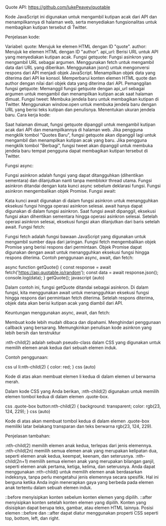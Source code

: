 
Quote API: https://github.com/lukePeavey/quotable


Kode JavaScript ini digunakan untuk mengambil kutipan acak dari API dan menampilkannya di halaman web, serta menyediakan fungsionalitas untuk membagikan kutipan tersebut di Twitter.

Penjelasan kode:

Variabel:
quote: Merujuk ke elemen HTML dengan ID "quote".
author: Merujuk ke elemen HTML dengan ID "author".
api_url: Berisi URL untuk API yang menyediakan kutipan acak.
Fungsi getquote:
Fungsi asinkron yang mengambil URL sebagai argumen.
Menggunakan fetch untuk mengambil data dari URL yang diberikan.
Menggunakan json() untuk mengonversi respons dari API menjadi objek JavaScript.
Menampilkan objek data yang diterima dari API ke konsol.
Memperbarui konten elemen HTML quote dan author dengan nilai dari objek data yang diterima dari API.
Pemanggilan fungsi getquote:
Memanggil fungsi getquote dengan api_url sebagai argumen untuk mengambil dan menampilkan kutipan acak saat halaman dimuat.
Fungsi tweet:
Membuka jendela baru untuk membagikan kutipan di Twitter.
Menggunakan window.open untuk membuka jendela baru dengan URL yang berisi teks kutipan dan penulisnya.
Menentukan ukuran jendela baru.
Cara kerja kode:

Saat halaman dimuat, fungsi getquote dipanggil untuk mengambil kutipan acak dari API dan menampilkannya di halaman web.
Jika pengguna mengklik tombol "Quotes Baru", fungsi getquote akan dipanggil lagi untuk mengambil dan menampilkan kutipan acak yang baru.
Jika pengguna mengklik tombol "Berbagi", fungsi tweet akan dipanggil untuk membuka jendela baru tempat pengguna dapat membagikan kutipan tersebut di Twitter.



Fungsi async:

Fungsi asinkron adalah fungsi yang dapat ditangguhkan (dihentikan sementara) dan dilanjutkan nanti tanpa memblokir thread utama.
Fungsi asinkron ditandai dengan kata kunci async sebelum deklarasi fungsi.
Fungsi asinkron mengembalikan objek Promise.
Fungsi await:

Kata kunci await digunakan di dalam fungsi asinkron untuk menangguhkan eksekusi fungsi hingga operasi asinkron selesai.
await hanya dapat digunakan di dalam fungsi asinkron.
Saat fungsi await dipanggil, eksekusi fungsi akan dihentikan sementara hingga operasi asinkron selesai.
Setelah operasi asinkron selesai, eksekusi fungsi akan dilanjutkan dari baris setelah await.
Fungsi fetch:

Fungsi fetch adalah fungsi bawaan JavaScript yang digunakan untuk mengambil sumber daya dari jaringan.
Fungsi fetch mengembalikan objek Promise yang berisi respons dari permintaan.
Objek Promise dapat digunakan dengan await untuk menangguhkan eksekusi fungsi hingga respons diterima.
Contoh penggunaan async, await, dan fetch:

async function getQuote() {
  const response = await fetch('https://api.quotable.io/random');
  const data = await response.json();
  console.log(data);
}
getQuote();
javascript (auto)


Dalam contoh ini, fungsi getQuote ditandai sebagai asinkron. Di dalam fungsi, kita menggunakan await untuk menangguhkan eksekusi fungsi hingga respons dari permintaan fetch diterima. Setelah respons diterima, objek data akan berisi kutipan acak yang diambil dari API.

Keuntungan menggunakan async, await, dan fetch:

Membuat kode lebih mudah dibaca dan dipahami.
Menghindari penggunaan callback yang bersarang.
Memungkinkan penulisan kode asinkron yang lebih bersih dan terstruktur






:nth-child(2) adalah sebuah pseudo-class dalam CSS yang digunakan untuk memilih elemen anak kedua dari sebuah elemen induk.

Contoh penggunaan:

css
ul li:nth-child(2) {
  color: red;
}
css (auto)


Kode di atas akan membuat elemen li kedua di dalam elemen ul berwarna merah.

Dalam kode CSS yang Anda berikan, :nth-child(2) digunakan untuk memilih elemen tombol kedua di dalam elemen .quote-box.

css
.quote-box button:nth-child(2) {
    background: transparent;
    color: rgb(23, 124, 229);
}
css (auto)


Kode di atas akan membuat tombol kedua di dalam elemen .quote-box memiliki latar belakang transparan dan teks berwarna rgb(23, 124, 229).

Penjelasan tambahan:

:nth-child(2) memilih elemen anak kedua, terlepas dari jenis elemennya.
:nth-child(2n) memilih semua elemen anak yang merupakan kelipatan dua, seperti elemen anak kedua, keempat, keenam, dan seterusnya.
:nth-child(2n+1) memilih semua elemen anak yang merupakan bilangan ganjil, seperti elemen anak pertama, ketiga, kelima, dan seterusnya.
Anda dapat menggunakan :nth-child() untuk memilih elemen anak berdasarkan indeksnya, tanpa perlu mengetahui jenis elemennya secara spesifik. Hal ini berguna ketika Anda ingin menerapkan gaya yang berbeda pada elemen anak tertentu dalam sebuah elemen induk.



::before menyisipkan konten sebelum konten elemen yang dipilih.
::after menyisipkan konten setelah konten elemen yang dipilih.
Konten yang disisipkan dapat berupa teks, gambar, atau elemen HTML lainnya.
Posisi elemen ::before dan ::after dapat diatur menggunakan properti CSS seperti top, bottom, left, dan right.
